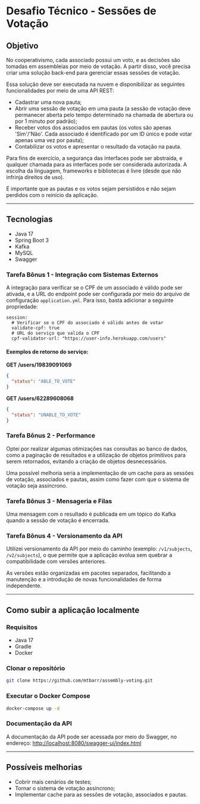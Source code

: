 # Desafio Técnico - Sessões de Votação

## Objetivo

No cooperativismo, cada associado possui um voto, e as decisões são tomadas em assembleias por meio de votação. A partir disso,
você precisa criar uma solução back-end para gerenciar essas sessões de votação.

Essa solução deve ser executada na nuvem e disponibilizar as seguintes funcionalidades por meio de uma API REST:

- Cadastrar uma nova pauta;
- Abrir uma sessão de votação em uma pauta (a sessão de votação deve permanecer aberta pelo tempo determinado na chamada de
  abertura ou por 1 minuto por padrão);
- Receber votos dos associados em pautas (os votos são apenas 'Sim'/'Não'. Cada associado é identificado por um ID único
  e pode votar apenas uma vez por pauta);
- Contabilizar os votos e apresentar o resultado da votação na pauta.

Para fins de exercício, a segurança das interfaces pode ser abstraída, e qualquer chamada para as interfaces pode ser
considerada autorizada. A escolha da linguagem, frameworks e bibliotecas é livre (desde que não infrinja direitos
de uso).

É importante que as pautas e os votos sejam persistidos e não sejam perdidos com o reinício da aplicação.

---

## Tecnologias

- Java 17
- Spring Boot 3
- Kafka
- MySQL
- Swagger

### Tarefa Bônus 1 - Integração com Sistemas Externos

A integração para verificar se o CPF de um associado é válido pode ser ativada, e a URL do endpoint pode ser configurada
por meio do arquivo de configuração `application.yml`. Para isso, basta adicionar a seguinte propriedade:

```properties
session:
  # Verificar se o CPF do associado é válido antes de votar
  validate-cpf: true
  # URL do serviço que valida o CPF
  cpf-validator-url: "https://user-info.herokuapp.com/users"
```

#### Exemplos de retorno do serviço:

**GET /users/19839091069**

```json
{
  "status": "ABLE_TO_VOTE"
}
```

**GET /users/62289608068**

```json
{
  "status": "UNABLE_TO_VOTE"
}
```

### Tarefa Bônus 2 - Performance

Optei por realizar algumas otimizações nas consultas ao banco de dados, como a paginação de resultados e
a utilização de objetos primitivos para serem retornados, evitando a criação de objetos desnecessários.

Uma possível melhoria seria a implementação de um cache para as sessões de votação, associados e pautas, assim como
fazer com que o sistema de votação seja assíncrono.

### Tarefa Bônus 3 - Mensageria e Filas

Uma mensagem com o resultado é publicada em um tópico do Kafka quando a sessão de votação é encerrada.

### Tarefa Bônus 4 - Versionamento da API

Utilizei versionamento da API por meio do caminho (exemplo: `/v1/subjects`, `/v2/subjects`), o que permite que a
aplicação evolua sem quebrar a compatibilidade com versões anteriores.

As versões estão organizadas em pacotes separados, facilitando a manutenção e a introdução de novas funcionalidades
de forma independente.

---

## Como subir a aplicação localmente

### Requisitos

- Java 17
- Gradle
- Docker

### Clonar o repositório

```sh
git clone https://github.com/mtbarr/assembly-voting.git
```

### Executar o Docker Compose

```sh
docker-compose up -d
```

### Documentação da API

A documentação da API pode ser acessada por meio do Swagger, no endereço: [http://localhost:8080/swagger-ui/index.html](http://localhost:8080/swagger-ui/index.html)

---

## Possíveis melhorias

- Cobrir mais cenários de testes;
- Tornar o sistema de votação assíncrono;
- Implementar cache para as sessões de votação, associados e pautas.